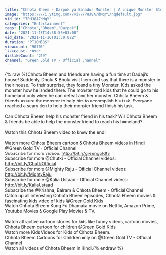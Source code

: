 ```yaml
---
title: "Chhota Bheem - Darpok ya Bahadur Monster | A Unique Monster Story | Fun Kids Videos"
image: "https:\/\/i.ytimg.com\/vi\/7PHJ8A7dMqY\/hqdefault.jpg"
vid_id: "7PHJ8A7dMqY"
categories: "Entertainment"
tags: ["Chhota","Bheem","Darpok"]
date: "2021-11-18T14:38:55+03:00"
vid_date: "2021-11-16T01:30:02Z"
duration: "PT10M58S"
viewcount: "90706"
likeCount: "890"
dislikeCount: "229"
channel: "Green Gold TV - Official Channel"
---
```

{% raw %}Chhota Bheem and friends are having a fun time at Dadaji’s house! Suddenly, Dholu &amp; Bholu visit them and say that there is a monster in their house. To their surprise, they found a tiny Monster. Kids asked the monster how he landed there. The monster told kids that he could go to his homeland only when he can defeat another monster. Chhota Bheem &amp; friends assure the monster to help him to accomplish his task. Everyone reached a scary den to help their monster friend finish his task.<br /><br />Can Chhota Bheem help his monster friend in his task? Will Chhota Bheem &amp; friends be able to help the monster friend to reach his homeland?<br /><br />Watch this Chhota Bheem video to know the end!<br /><br />Watch more Chhota Bheem cartoon &amp; Chhota Bheem videos in Hindi    @Green Gold TV - Official Channel <br />Subscribe for more videos: <a rel="nofollow" target="blank" href="http://bit.ly/greengoldtv">http://bit.ly/greengoldtv</a><br />Subscribe for more   @Chutki - Official Channel   videos: <a rel="nofollow" target="blank" href="http://bit.ly/ChutkiOfficial">http://bit.ly/ChutkiOfficial</a><br />Subscribe for more   @Mighty Raju - Official Channel  videos: <a rel="nofollow" target="blank" href="http://bit.ly/MightyRaju">http://bit.ly/MightyRaju</a><br />Subscribe for more   @Kalia Ustaad - Official Channel  videos: <a rel="nofollow" target="blank" href="http://bit.ly/KaliaUstaad">http://bit.ly/KaliaUstaad</a><br />Subscribe the  @Krishna, Balram &amp; Chhota Bheem - Official Channel <br />Catch up all interesting Chhota Bheem episodes, Chhota Bheem movies &amp; fascinating kids video of kids  @Green Gold Kids <br />Watch Chhota Bheem Kung Fu Dhamaka movie on Netflix, Amazon Prime, Youtube Movies &amp; Google Play Movies &amp; TV.<br /><br />Watch attractive cartoon stories for kids like funny videos, cartoon movies, Chhota Bheem cartoon for children @Green Gold Kids <br />Watch more Kids Videos for Kids of Chhota Bheem.<br />Chhota Bheem Cartoons for Children only on @Green Gold TV - Official Channel <br />Watch all videos of Chhota Bheem in Hindi.{% endraw %}
